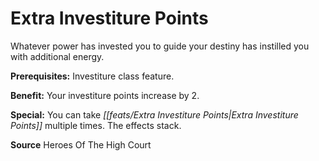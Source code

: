 ﻿---
cssclass: [feats]

---
# Extra Investiture Points

Whatever power has invested you to guide your destiny has instilled you with additional energy.

**Prerequisites:** Investiture class feature.

**Benefit:** Your investiture points increase by 2.

**Special:** You can take _[[feats/Extra Investiture Points|Extra Investiture Points]]_ multiple times. The effects stack.

**Source** Heroes Of The High Court